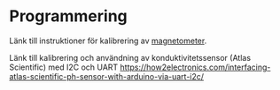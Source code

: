# Programmering

Länk till instruktioner för kalibrering av [magnetometer](https://thecavepearlproject.org/2015/05/22/calibrating-any-compass-or-accelerometer-for-arduino/).

Länk till kalibrering och användning av konduktivitetssensor (Atlas Scientific) med I2C och UART https://how2electronics.com/interfacing-atlas-scientific-ph-sensor-with-arduino-via-uart-i2c/